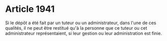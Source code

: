 # Article 1941

Si le dépôt a été fait par un tuteur ou un administrateur, dans l'une de ces qualités, il ne peut être restitué qu'à la personne que ce tuteur ou cet administrateur représentaient, si leur gestion ou leur administration est finie.
